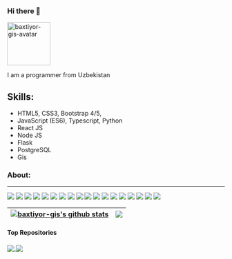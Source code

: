 ### Hi there 👋

<img src="https://avatars.githubusercontent.com/u/57716394?v=4" height="100" alt="baxtiyor-gis-avatar">

I am a programmer from Uzbekistan 

## Skills:
* HTML5, CSS3, Bootstrap 4/5, 
* JavaScript (ES6), Typescript, Python
* React JS
* Node JS
* Flask
* PostgreSQL
* Gis

### About:
----------------------------------------


<img src="https://img.shields.io/badge/postgresql-fff?style=for-the-badge&logo=postgresql&logoColor=4169E1">

<img src="https://img.shields.io/badge/osgeo-fff?style=for-the-badge&logo=osgeo&logoColor=5CAE58">

<img src="https://img.shields.io/badge/openstreetmap-fff?style=for-the-badge&logo=openstreetmap&logoColor=7EBC6F">


<img src="https://img.shields.io/badge/googlemaps-fff?style=for-the-badge&logo=googlemaps&logoColor=4285F4">

<img src="https://img.shields.io/badge/leaflet-fff?style=for-the-badge&logo=leaflet&logoColor=199900">
<img src="https://img.shields.io/badge/leaflet-fff?style=for-the-badge&logo=leaflet&logoColor=199900">

<img src="https://img.shields.io/badge/mapbox-fff.svg?style=for-the-badge&logo=mapbox&logoColor=000000">

<img src="https://img.shields.io/badge/qgis-%23092E20.svg?style=for-the-badge&logo=qgis&logoColor=wihte">

<img src="https://img.shields.io/badge/arcgis-ffff?style=for-the-badge&logo=arcgis&logoColor=wihte">


<img src="https://img.shields.io/badge/python-3670A0?style=for-the-badge&logo=python&logoColor=ffdd54"> 

<img src="https://img.shields.io/badge/javascript-%23323330.svg?style=for-the-badge&logo=javascript&logoColor=%23F7DF1E"> 

<img src="https://img.shields.io/badge/django-%23092E20.svg?style=for-the-badge&logo=django&logoColor=white">

<img src="https://img.shields.io/badge/DJANGO-REST-ff1709?style=for-the-badge&logo=django&logoColor=white&color=ff1709&labelColor=gray">

<img src="https://img.shields.io/badge/django-%23092E20.svg?style=for-the-badge&logo=django&logoColor=white">

<img src="https://img.shields.io/badge/django-%23092E20.svg?style=for-the-badge&logo=django&logoColor=white">

<img src="https://img.shields.io/badge/django-%23092E20.svg?style=for-the-badge&logo=django&logoColor=white">

<img src="https://img.shields.io/badge/django-%23092E20.svg?style=for-the-badge&logo=django&logoColor=white">

<img src="https://img.shields.io/badge/django-%23092E20.svg?style=for-the-badge&logo=django&logoColor=white">




| <a href="https://github.com/baxtiyor-gis/baxtiyor-gis"><img align="center" src="https://github-readme-stats.vercel.app/api?username=baxtiyor-gis&show_icons=true&include_all_commits=false&theme=buefy&hide_border=true" alt="baxtiyor-gis's github stats" /></a> | <a href="https://github.com/baxtiyor-gis/baxtiyor-gis"><img align="center" src="https://github-readme-stats.vercel.app/api/top-langs/?username=baxtiyor-gis&theme=buefy&hide_border=true" /></a> |
| ------------- | ------------- |

#### Top Repositories


<a href="https://github.com/baxtiyor-gis/crop_monitoring">
  <img align="center" src="https://github-readme-stats.vercel.app/api/pin/?username=baxtiyor-gis&repo=crop_monitoring&theme=buefy" />
</a> 
<a href="https://github.com/AgroDevUz/ekinjoylash">
  <img align="center" src="https://github-readme-stats.vercel.app/api/pin/?username=AgroDevUz&repo=ekinjoylash&theme=buefy" />
</a>


